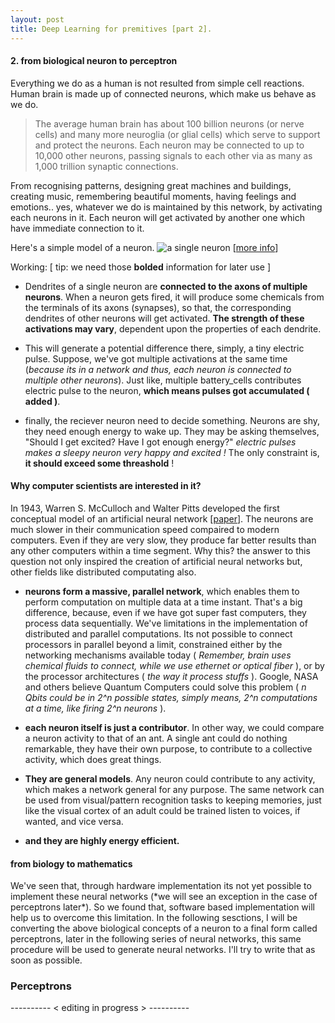 ```yaml
---
layout: post
title: Deep Learning for premitives [part 2].
---
```


<h4> 2. from biological neuron to perceptron </h4>

Everything we do as a human is not resulted from simple cell reactions. Human brain is made up of connected neurons, which make us behave as we do.

>The average human brain has about 100 billion neurons (or nerve cells) and many more neuroglia (or glial cells) which serve to support and protect the neurons. Each neuron may be connected to up to 10,000 other neurons, passing signals to each other via as many as 1,000 trillion synaptic connections. 

From recognising patterns, designing great machines and buildings, creating music, remembering beautiful moments, having feelings and emotions.. yes, whatever we do is maintained by this network, by activating each neurons in it. Each neuron will get activated by another one which have immediate connection to it.


Here's a simple model of a neuron. ![a single neuron](https://cloud.githubusercontent.com/assets/19545678/16334957/a4bc6aaa-3a21-11e6-8fc1-aa4a7f48f137.jpg) [[more info](http://neuroscientist.weebly.com/blog/lesson-2-the-materialistic-mind-your-brains-ingredients)]


Working: [ tip: we need those **bolded** information for later use ]

- Dendrites of a single neuron are **connected to the axons of multiple neurons**. When a neuron gets fired, it will produce some chemicals from the terminals of its axons (synapses), so that, the corresponding dendrites of other neurons will get activated. **The strength of these activations may vary**, dependent upon the properties of each dendrite. 

- This will generate a potential difference there, simply, a tiny electric pulse. Suppose, we've got multiple activations at the same time (*because its in a network and thus, each neuron is connected to multiple other neurons*). Just like, multiple battery_cells contributes electric pulse to the neuron, **which means pulses got accumulated ( added )**.

- finally, the reciever neuron need to decide something. Neurons are shy, they need enough energy to wake up. They may be asking themselves, "Should I get excited? Have I got enough energy?" *electric pulses makes a sleepy neuron very happy and excited !* The only constraint is, **it should exceed some threashold** !


<h4>Why computer scientists are interested in it?</h4>

In 1943, Warren S. McCulloch and Walter Pitts developed the first conceptual model of an artificial neural network [[paper](http://deeplearning.cs.cmu.edu/pdfs/McCulloch.and.Pitts.pdf)]. The neurons are much slower in their communication speed compaired to modern computers. Even if they are very slow, they produce far better results than any other computers within a time segment. Why this? the answer to this question not only inspired the creation of artificial neural networks but, other fields like distributed computating also. 

- **neurons form a massive, parallel network**, which enables them to perform computation on multiple data at a time instant. That's a big difference, because, even if we have got super fast computers, they process data sequentially. We've limitations in the implementation of distributed and parallel computations. Its not possible to connect processors in parallel beyond a limit, constrained either by the networking mechanisms available today ( *Remember, brain uses chemical fluids to connect, while we use ethernet or optical fiber* ), or by the processor architectures ( *the way it process stuffs* ). Google, NASA and others believe Quantum Computers could solve this problem ( *n Qbits could be in 2^n possible states, simply means, 2^n computations at a time, like firing 2^n neurons* ).

- **each neuron itself is just a contributor**. In other way, we could compare a neuron activity to that of an ant. A single ant could do nothing remarkable, they have their own purpose, to contribute to a collective activity, which does great things. 

- **They are general models**. Any neuron could contribute to any activity, which makes a network general for any purpose. The same network can be used from visual/pattern recognition tasks to keeping memories, just like the visual cortex of an adult could be trained listen to voices, if wanted, and vice versa.

- **and they are highly energy efficient.**


<h4>from biology to mathematics</h4>
We've seen that, through hardware implementation its not yet possible to implement these neural networks (*we will see an exception in the case of perceptrons later*). So we found that, software based implementation will help us to overcome this limitation. In the following sesctions, I will be converting the above biological concepts of a neuron to a final form called perceptrons, later in the following series of neural networks, this same procedure will be used to generate neural networks. I'll try to write that as soon as possible.

<h3>Perceptrons</h3>
---------- < editing in progress > ----------